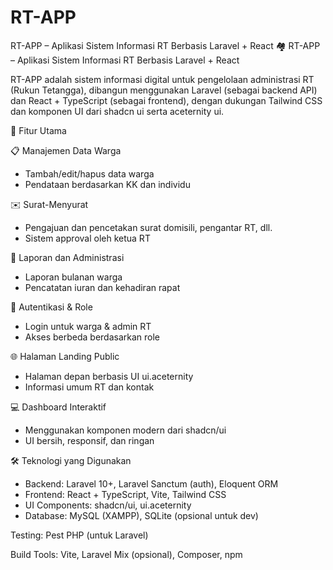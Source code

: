 # RT-APP
RT-APP – Aplikasi Sistem Informasi RT Berbasis Laravel + React
🏘️ RT-APP – Aplikasi Sistem Informasi RT Berbasis Laravel + React

RT-APP adalah sistem informasi digital untuk pengelolaan administrasi RT (Rukun Tetangga), dibangun menggunakan Laravel (sebagai backend API) dan React + TypeScript (sebagai frontend), dengan dukungan Tailwind CSS dan komponen UI dari shadcn ui serta aceternity ui.

🎯 Fitur Utama

📋 Manajemen Data Warga
   - Tambah/edit/hapus data warga 
   - Pendataan berdasarkan KK dan individu

✉️ Surat-Menyurat
   - Pengajuan dan pencetakan surat domisili, pengantar RT, dll.
   - Sistem approval oleh ketua RT

🧾 Laporan dan Administrasi
   - Laporan bulanan warga
   - Pencatatan iuran dan kehadiran rapat

🔐 Autentikasi & Role
   - Login untuk warga & admin RT
   - Akses berbeda berdasarkan role

🌐 Halaman Landing Public
   - Halaman depan berbasis UI ui.aceternity
   - Informasi umum RT dan kontak

💻 Dashboard Interaktif
   - Menggunakan komponen modern dari shadcn/ui
   - UI bersih, responsif, dan ringan

🛠️ Teknologi yang Digunakan
   - Backend: Laravel 10+, Laravel Sanctum (auth), Eloquent ORM
   - Frontend: React + TypeScript, Vite, Tailwind CSS
   - UI Components: shadcn/ui, ui.aceternity
   - Database: MySQL (XAMPP), SQLite (opsional untuk dev)

Testing: Pest PHP (untuk Laravel)

Build Tools: Vite, Laravel Mix (opsional), Composer, npm
